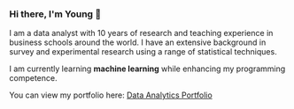 ### Hi there, I'm Young 👋

I am a data analyst with 10 years of research and teaching experience in business schools around the world. I have an extensive background in survey and experimental research using a range of statistical techniques. 

I am currently learning **machine learning** while enhancing my programming competence.

You can view my portfolio here: [Data Analytics Portfolio](https://bloonsinthesky.github.io/)

